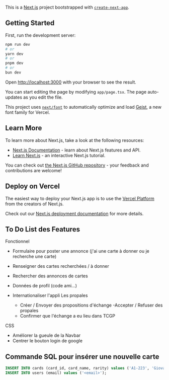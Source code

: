This is a [Next.js](https://nextjs.org) project bootstrapped with [`create-next-app`](https://nextjs.org/docs/app/api-reference/cli/create-next-app).

## Getting Started

First, run the development server:

```bash
npm run dev
# or
yarn dev
# or
pnpm dev
# or
bun dev
```

Open [http://localhost:3000](http://localhost:3000) with your browser to see the result.

You can start editing the page by modifying `app/page.tsx`. The page auto-updates as you edit the file.

This project uses [`next/font`](https://nextjs.org/docs/app/building-your-application/optimizing/fonts) to automatically optimize and load [Geist](https://vercel.com/font), a new font family for Vercel.

## Learn More

To learn more about Next.js, take a look at the following resources:

- [Next.js Documentation](https://nextjs.org/docs) - learn about Next.js features and API.
- [Learn Next.js](https://nextjs.org/learn) - an interactive Next.js tutorial.

You can check out [the Next.js GitHub repository](https://github.com/vercel/next.js) - your feedback and contributions are welcome!

## Deploy on Vercel

The easiest way to deploy your Next.js app is to use the [Vercel Platform](https://vercel.com/new?utm_medium=default-template&filter=next.js&utm_source=create-next-app&utm_campaign=create-next-app-readme) from the creators of Next.js.

Check out our [Next.js deployment documentation](https://nextjs.org/docs/app/building-your-application/deploying) for more details.

## To Do List des Features

Fonctionnel

- Formulaire pour poster une annonce (j'ai une carte à donner ou je recherche une carte)

- Renseigner des cartes recherchées / à donner
- Rechercher des annonces de cartes
- Données de profil (code ami...)
- Internationaliser l'appli
  Les propales
  - Créer / Envoyer des propositions d'échange
    -Accepter / Refuser des propales
  - Confirmer que l'échange a eu lieu dans TCGP

CSS

- Améliorer la gueule de la Navbar
- Centrer le bouton login de google


## Commande SQL pour insérer une nouvelle carte 

```sql
INSERT INTO cards (card_id, card_name, rarity) values ('A1-223', 'Giovanni', '⬧⬧');
INSERT INTO users (email) values ('<email>');
```